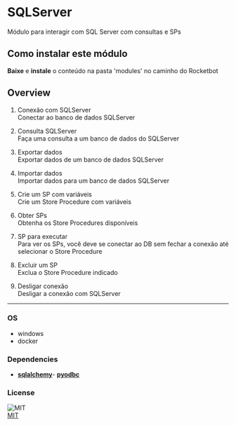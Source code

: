 # SQLServer
  
Módulo para interagir com SQL Server com consultas e SPs  

## Como instalar este módulo
  
__Baixe__ e __instale__ o conteúdo na pasta 'modules' no caminho do Rocketbot  



## Overview


1. Conexão com SQLServer  
Conectar ao banco de dados SQLServer

2. Consulta SQLServer  
Faça uma consulta a um banco de dados do SQLServer

3. Exportar dados  
Exportar dados de um banco de dados SQLServer

4. Importar dados  
Importar dados para um banco de dados SQLServer

5. Crie um SP com variáveis  
Crie um Store Procedure com variáveis

6. Obter SPs  
Obtenha os Store Procedures disponíveis

7. SP para executar  
Para ver os SPs, você deve se conectar ao DB sem fechar a conexão até selecionar o Store Procedure

8. Excluir um SP  
Exclua o Store Procedure indicado

9. Desligar conexão  
Desligar a conexão com SQLServer  




----
### OS

- windows
- docker

### Dependencies
- [**sqlalchemy**](https://pypi.org/project/sqlalchemy/)- [**pyodbc**](https://pypi.org/project/pyodbc/)
### License
  
![MIT](https://camo.githubusercontent.com/107590fac8cbd65071396bb4d04040f76cde5bde/687474703a2f2f696d672e736869656c64732e696f2f3a6c6963656e73652d6d69742d626c75652e7376673f7374796c653d666c61742d737175617265)  
[MIT](http://opensource.org/licenses/mit-license.ph)